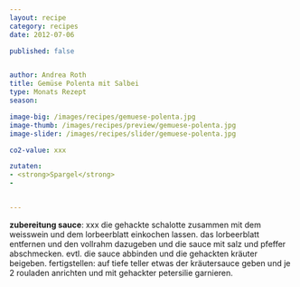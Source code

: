 ```yaml
---
layout: recipe
category: recipes
date: 2012-07-06

published: false


author: Andrea Roth
title: Gemüse Polenta mit Salbei
type: Monats Rezept
season: 

image-big: /images/recipes/gemuese-polenta.jpg
image-thumb: /images/recipes/preview/gemuese-polenta.jpg
image-slider: /images/recipes/slider/gemuese-polenta.jpg

co2-value: xxx

zutaten:
- <strong>Spargel</strong>
-


---
```




**zubereitung sauce**:
xxx die gehackte schalotte zusammen mit dem weisswein und dem lorbeerblatt einkochen lassen.
das lorbeerblatt entfernen und den vollrahm dazugeben und die sauce mit salz und pfeffer abschmecken. evtl. die sauce abbinden und die gehackten kräuter beigeben.
fertigstellen:
auf tiefe teller etwas der kräutersauce geben und je 2 rouladen anrichten und mit gehackter petersilie garnieren.